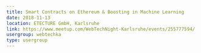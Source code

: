 ```yaml
---
title: Smart Contracts on Ethereum & Boosting in Machine Learning
date: 2018-11-13
location: ETECTURE GmbH, Karlsruhe
link: https://www.meetup.com/WebTechNight-Karlsruhe/events/255777594/
usergroup: webtechka
type: usergroup
---
```

